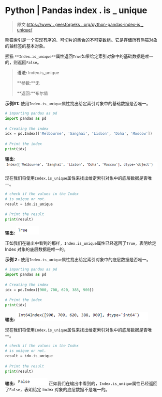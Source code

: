 # Python | Pandas index . is _ unique

> 原文:[https://www . geesforgeks . org/python-pandas-index-is _ unique/](https://www.geeksforgeeks.org/python-pandas-index-is_unique/)

熊猫索引是一个实现有序的、可切片的集合的不可变数组。它是存储所有熊猫对象的轴标签的基本对象。

熊猫 `**Index.is_unique**`属性返回`True`如果给定索引对象中的基础数据是唯一的，则返回`False`。

> **语法:** Index.is_unique
> 
> **参数:**无
> 
> **返回:**布尔值

**示例#1:** 使用`Index.is_unique`属性找出给定索引对象中的基础数据是否唯一。

```py
# importing pandas as pd
import pandas as pd

# Creating the index
idx = pd.Index(['Melbourne', 'Sanghai', 'Lisbon', 'Doha', 'Moscow'])

# Print the index
print(idx)
```

**输出:**
![](img/72436cc2bf2e05529625f903b7e11e7d.png)

现在我们将使用`Index.is_unique`属性来找出给定索引对象中的底层数据是否唯一。

```py
# check if the values in the Index
# is unique or not.
result = idx.is_unique

# Print the result
print(result)
```

**输出:**
![](img/f0c434d2a59e1fe7ff9cac3034c63303.png)

正如我们在输出中看到的那样，`Index.is_unique`属性已经返回了`True`，表明给定 Index 对象的底层数据是唯一的。

**示例 2 :** 使用`Index.is_unique`属性找出给定索引对象中的底层数据是否唯一。

```py
# importing pandas as pd
import pandas as pd

# Creating the index
idx = pd.Index([900, 700, 620, 388, 900])

# Print the index
print(idx)
```

**输出:**
![](img/5ca6168f33a603c9eebd2d0e0f214daf.png)

现在我们将使用`Index.is_unique`属性来找出给定索引对象中的底层数据是否唯一。

```py
# check if the values in the Index
# is unique or not.
result = idx.is_unique

# Print the result
print(result)
```

**输出:**
![](img/8452ffa3103b133134ab63b22d3d0fa6.png)
正如我们在输出中看到的，`Index.is_unique`属性已经返回了`False`，表明给定 Index 对象的底层数据不是唯一的。
